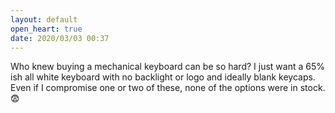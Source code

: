```yaml
---
layout: default
open_heart: true
date: 2020/03/03 00:37
---
```


Who knew buying a mechanical keyboard can be so hard? I just want a 65% ish all white keyboard with no backlight or logo and ideally blank keycaps. Even if I compromise one or two of these, none of the options were in stock. 😨
